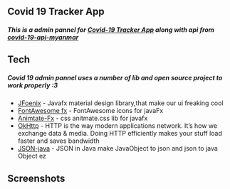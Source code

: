 ## Covid 19 Tracker App
##### This is a admin pannel for [Covid-19 Tracker App](https://electron.atom.io) along with api from [covid-19-api-myanmar](https://electron.atom.io) 
## Tech

##### Covid 19  admin pannel uses a number of lib and open source project to work properly :3


* [JFoenix](http://www.jfoenix.com/) - Javafx material design library,that make our ui freaking cool
* [FontAwesome fx](https://github.com/Jerady/fontawesomefx-glyphsbrowser) - FontAwesome icons for javaFx
* [Animtate-Fx](https://github.com/Typhon0/AnimateFX) - css anitmate.css lib for javafx
* [OkHttp](https://square.github.io/okhttp/) - HTTP is the way modern applications network. It’s how we exchange data & media. Doing HTTP efficiently makes your stuff load faster and saves bandwidth
* [JSON-java](https://github.com/stleary/JSON-java) - JSON in Java make JavaObject to json and json to java Object ez
 
## Screenshots
